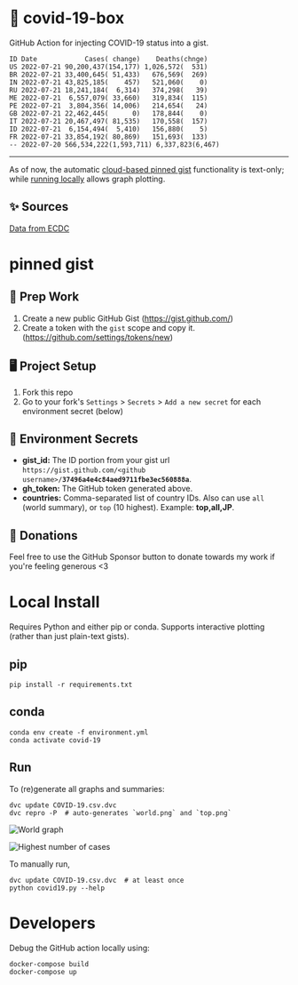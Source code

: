 # 🏥 covid-19-box

GitHub Action for injecting COVID-19 status into a gist.

```
ID Date            Cases( change)    Deaths(chnge)
US 2022-07-21 90,200,437(154,177) 1,026,572(  531)
BR 2022-07-21 33,400,645( 51,433)   676,569(  269)
IN 2022-07-21 43,825,185(    457)   521,060(    0)
RU 2022-07-21 18,241,184(  6,314)   374,298(   39)
ME 2022-07-21  6,557,079( 33,660)   319,834(  115)
PE 2022-07-21  3,804,356( 14,006)   214,654(   24)
GB 2022-07-21 22,462,445(      0)   178,844(    0)
IT 2022-07-21 20,467,497( 81,535)   170,558(  157)
ID 2022-07-21  6,154,494(  5,410)   156,880(    5)
FR 2022-07-21 33,854,192( 80,869)   151,693(  133)
-- 2022-07-20 566,534,222(1,593,711) 6,337,823(6,467)
```

---

As of now, the automatic [cloud-based pinned gist](#pinned-gist) functionality is text-only;
while [running locally](#local-install) allows graph plotting.

## ✨ Sources

[Data from ECDC](https://www.ecdc.europa.eu/en/publications-data/download-todays-data-geographic-distribution-covid-19-cases-worldwide)

# pinned gist

## 🎒 Prep Work
1. Create a new public GitHub Gist (https://gist.github.com/)
1. Create a token with the `gist` scope and copy it. (https://github.com/settings/tokens/new)

## 🖥 Project Setup
1. Fork this repo
1. Go to your fork's `Settings` > `Secrets` > `Add a new secret` for each environment secret (below)

## 🤫 Environment Secrets
- **gist_id:** The ID portion from your gist url `https://gist.github.com/<github username>/`**`37496a4e4c84aed9711fbe3ec560888a`**.
- **gh_token:** The GitHub token generated above.
- **countries:** Comma-separated list of country IDs. Also can use `all` (world summary), or `top` (10 highest). Example: **top,all,JP**.

## 💸 Donations

Feel free to use the GitHub Sponsor button to donate towards my work if you're feeling generous <3

# Local Install

Requires Python and either pip or conda. Supports interactive plotting (rather than just plain-text gists).

## pip

```
pip install -r requirements.txt
```

## conda

```
conda env create -f environment.yml
conda activate covid-19
```

## Run

To (re)generate all graphs and summaries:

```
dvc update COVID-19.csv.dvc
dvc repro -P  # auto-generates `world.png` and `top.png`
```

![World graph](world.png)

![Highest number of cases](top.png)

To manually run,

```
dvc update COVID-19.csv.dvc  # at least once
python covid19.py --help
```

# Developers

Debug the GitHub action locally using:

```
docker-compose build
docker-compose up
```
